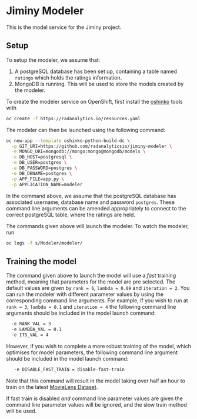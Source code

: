 # Jiminy Modeler

This is the model service for the Jiminy project.

## Setup

To setup the modeler, we assume that:

1. A postgreSQL database has been set up, containing a table named `ratings` which holds the ratings information.
2. MongoDB is running. This will be used to store the models created by the modeler.

To create the modeler service on OpenShift, first install the [oshinko](https://radanalytics.io/get-started) tools with

```bash
oc create -f https://radanalytics.io/resources.yaml
```

The modeler can then be launched using the following command:

```bash
oc new-app --template oshinko-python-build-dc \
  -p GIT_URI=https://github.com/radanalyticsio/jiminy-modeler \
  -e MONGO_URI=mongodb://mongo:mongo@mongodb/models \
  -e DB_HOST=postgresql \
  -e DB_USER=postgres \
  -e DB_PASSWORD=postgres \
  -e DB_DBNAME=postgres \
  -p APP_FILE=app.py \
  -p APPLICATION_NAME=modeler
```

In the command above, we assume that the postgreSQL database has associated username, database name and password `postgres`. These command line arguments can be amended appropriately to connect to the correct postgreSQL table, where the ratings are held.

The commands given above will launch the modeler. To watch the modeler, run

```bash
oc logs -f s/Modeler/modeler/
```

## Training the model

The command given above to launch the model will use a *fast* training method, meaning that parameters for the model are pre selected. The default values are given by `rank = 6`, `lambda = 0.09` and `iteration = 2`. You can run the modeler with different parameter values by using the corresponding command line arguments. For example, if you wish to run at `rank = 3`, `lambda = 0.1` and `iteration = 4` the following command line arguments should be included in the model launch command:

```bash
  -e RANK_VAL = 3
  -e LAMBDA_VAL = 0.1
  -e ITS_VAL = 4
```

However, if you wish to complete a more robust training of the model, which optimises for model parameters, the following command line argument should be included in the model launch command:

```bash
   -e DISABLE_FAST_TRAIN = disable-fast-train
```

Note that this command will result in the model taking over half an hour to train on the latest [MovieLens Dataset](https://grouplens.org/datasets/movielens/latest/).

If fast train is disabled *and* command line parameter values are given the command line parameter values will be ignored, and the slow train method will be used. 
